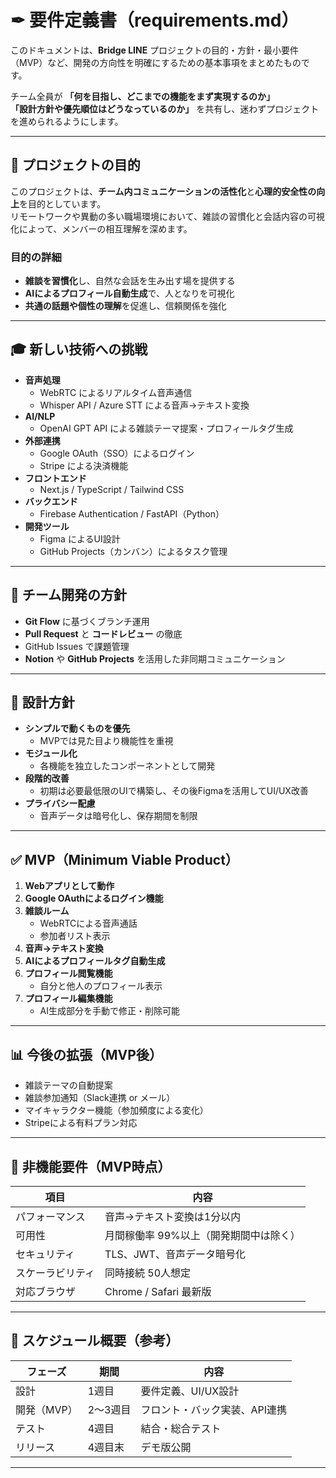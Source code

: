 # ✒ 要件定義書（requirements.md）

このドキュメントは、**Bridge LINE** プロジェクトの目的・方針・最小要件（MVP）など、開発の方向性を明確にするための基本事項をまとめたものです。

チーム全員が **「何を目指し、どこまでの機能をまず実現するのか」**  
**「設計方針や優先順位はどうなっているのか」** を共有し、迷わずプロジェクトを進められるようにします。

---

## 🎯 プロジェクトの目的

このプロジェクトは、**チーム内コミュニケーションの活性化**と**心理的安全性の向上**を目的としています。  
リモートワークや異動の多い職場環境において、雑談の習慣化と会話内容の可視化によって、メンバーの相互理解を深めます。

### 目的の詳細
- **雑談を習慣化**し、自然な会話を生み出す場を提供する
- **AIによるプロフィール自動生成**で、人となりを可視化
- **共通の話題や個性の理解**を促進し、信頼関係を強化

---

## 🎓 新しい技術への挑戦

- **音声処理**
  - WebRTC によるリアルタイム音声通信
  - Whisper API / Azure STT による音声→テキスト変換
- **AI/NLP**
  - OpenAI GPT API による雑談テーマ提案・プロフィールタグ生成
- **外部連携**
  - Google OAuth（SSO）によるログイン
  - Stripe による決済機能
- **フロントエンド**
  - Next.js / TypeScript / Tailwind CSS
- **バックエンド**
  - Firebase Authentication / FastAPI（Python）
- **開発ツール**
  - Figma によるUI設計
  - GitHub Projects（カンバン）によるタスク管理

---

## 🤝 チーム開発の方針

- **Git Flow** に基づくブランチ運用
- **Pull Request** と **コードレビュー** の徹底
- GitHub Issues で課題管理
- **Notion** や **GitHub Projects** を活用した非同期コミュニケーション

---

## 📝 設計方針

- **シンプルで動くものを優先**
  - MVPでは見た目より機能性を重視
- **モジュール化**
  - 各機能を独立したコンポーネントとして開発
- **段階的改善**
  - 初期は必要最低限のUIで構築し、その後Figmaを活用してUI/UX改善
- **プライバシー配慮**
  - 音声データは暗号化し、保存期間を制限

---

## ✅ MVP（Minimum Viable Product）

1. **Webアプリとして動作**
2. **Google OAuthによるログイン機能**
3. **雑談ルーム**
   - WebRTCによる音声通話
   - 参加者リスト表示
4. **音声→テキスト変換**
5. **AIによるプロフィールタグ自動生成**
6. **プロフィール閲覧機能**
   - 自分と他人のプロフィール表示
7. **プロフィール編集機能**
   - AI生成部分を手動で修正・削除可能

---

## 📊 今後の拡張（MVP後）

- 雑談テーマの自動提案
- 雑談参加通知（Slack連携 or メール）
- マイキャラクター機能（参加頻度による変化）
- Stripeによる有料プラン対応

---

## 📍 非機能要件（MVP時点）

| 項目 | 内容 |
| --- | --- |
| パフォーマンス | 音声→テキスト変換は1分以内 |
| 可用性 | 月間稼働率 99%以上（開発期間中は除く） |
| セキュリティ | TLS、JWT、音声データ暗号化 |
| スケーラビリティ | 同時接続 50人想定 |
| 対応ブラウザ | Chrome / Safari 最新版 |

---

## 📅 スケジュール概要（参考）

| フェーズ | 期間 | 内容 |
| --- | --- | --- |
| 設計 | 1週目 | 要件定義、UI/UX設計 |
| 開発（MVP） | 2〜3週目 | フロント・バック実装、API連携 |
| テスト | 4週目 | 結合・総合テスト |
| リリース | 4週目末 | デモ版公開 |

---

